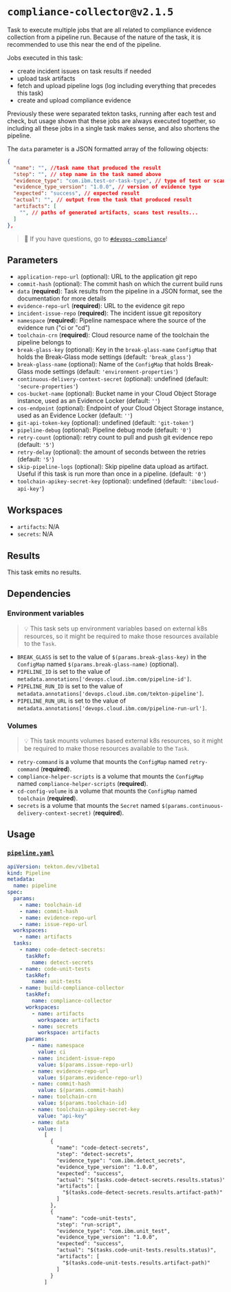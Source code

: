 # `compliance-collector@v2.1.5`

Task to execute multiple jobs that are all related to compliance evidence collection from a pipeline run.
Because of the nature of the task, it is recommended to use this near the end of the pipeline.

Jobs executed in this task:

- create incident issues on task results if needed
- upload task artifacts
- fetch and upload pipeline logs (log including everything that precedes this task)
- create and upload compliance evidence

Previously these were separated tekton tasks, running after each test and check, but usage shown that these jobs are always executed together, so including all these jobs in a single task makes sense, and also shortens the pipeline.

The `data` parameter is a JSON formatted array of the following objects:

```json
{
  "name": "", //task name that produced the result
  "step": "", // step name in the task named above
  "evidence_type": "com.ibm.test-or-task-type", // type of test or scan that will appear in compliance reports
  "evidence_type_version": "1.0.0", // version of evidence type
  "expected": "success", // expected result
  "actual": "", // output from the task that produced result
  "artifacts": [
    "", // paths of generated artifacts, scans test results...
  ]
},
```

> :speech_balloon: If you have questions, go to [`#devops-compliance`](https://ibm-cloudplatform.slack.com/archives/CFQHG5PP1)!

## Parameters

- `application-repo-url` (optional): URL to the application git repo
- `commit-hash` (optional): The commit hash on which the current build runs
- `data` (**required**): Task results from the pipeline in a JSON format, see the documentation for more details
- `evidence-repo-url` (**required**): URL to the evidence git repo
- `incident-issue-repo` (**required**): The incident issue git repository
- `namespace` (**required**): Pipeline namespace where the source of the evidence run ("ci or "cd")
- `toolchain-crn` (**required**): Cloud resource name of the toolchain the pipeline belongs to
- `break-glass-key` (optional): Key in the `break-glass-name` `ConfigMap` that holds the Break-Glass mode settings (default: `'break_glass'`)
- `break-glass-name` (optional): Name of the `ConfigMap` that holds Break-Glass mode settings (default: `'environment-properties'`)
- `continuous-delivery-context-secret` (optional): undefined (default: `'secure-properties'`)
- `cos-bucket-name` (optional): Bucket name in your Cloud Object Storage instance, used as an Evidence Locker (default: `''`)
- `cos-endpoint` (optional): Endpoint of your Cloud Object Storage instance, used as an Evidence Locker (default: `''`)
- `git-api-token-key` (optional): undefined (default: `'git-token'`)
- `pipeline-debug` (optional): Pipeline debug mode (default: `'0'`)
- `retry-count` (optional): retry count to pull and push git evidence repo (default: `'5'`)
- `retry-delay` (optional): the amount of seconds between the retries (default: `'5'`)
- `skip-pipeline-logs` (optional): Skip pipeline data upload as artifact. Useful if this task is run more than once in a pipeline. (default: `'0'`)
- `toolchain-apikey-secret-key` (optional): undefined (default: `'ibmcloud-api-key'`)

## Workspaces

- `artifacts`: N/A
- `secrets`: N/A

## Results

This task emits no results.

## Dependencies

### Environment variables

> :bulb: This task sets up environment variables based on external k8s resources, so it might be required to make those resources available to the `Task`.

- `BREAK_GLASS` is set to the value of `$(params.break-glass-key)` in the `ConfigMap` named `$(params.break-glass-name)` (optional).
- `PIPELINE_ID` is set to the value of `metadata.annotations['devops.cloud.ibm.com/pipeline-id']`.
- `PIPELINE_RUN_ID` is set to the value of `metadata.annotations['devops.cloud.ibm.com/tekton-pipeline']`.
- `PIPELINE_RUN_URL` is set to the value of `metadata.annotations['devops.cloud.ibm.com/pipeline-run-url']`.

### Volumes

> :bulb: This task mounts volumes based external k8s resources, so it might be required to make those resources available to the `Task`.

- `retry-command` is a volume that mounts the `ConfigMap` named `retry-command` (**required**).
- `compliance-helper-scripts` is a volume that mounts the `ConfigMap` named `compliance-helper-scripts` (**required**).
- `cd-config-volume` is a volume that mounts the `ConfigMap` named `toolchain` (**required**).
- `secrets` is a volume that mounts the `Secret` named `$(params.continuous-delivery-context-secret)` (**required**).

## Usage

### [`pipeline.yaml`](samples/pipeline.yaml)

```yaml
apiVersion: tekton.dev/v1beta1
kind: Pipeline
metadata:
  name: pipeline
spec:
  params:
    - name: toolchain-id
    - name: commit-hash
    - name: evidence-repo-url
    - name: issue-repo-url
  workspaces:
    - name: artifacts
  tasks:
    - name: code-detect-secrets:
      taskRef:
        name: detect-secrets
    - name: code-unit-tests
      taskRef:
        name: unit-tests
    - name: build-compliance-collector
      taskRef:
        name: compliance-collector
      workspaces:
        - name: artifacts
          workspace: artifacts
        - name: secrets
          workspace: artifacts
      params:
        - name: namespace
          value: ci
        - name: incident-issue-repo
          value: $(params.issue-repo-url)
        - name: evidence-repo-url
          value: $(params.evidence-repo-url)
        - name: commit-hash
          value: $(params.commit-hash)
        - name: toolchain-crn
          value: $(params.toolchain-id)
        - name: toolchain-apikey-secret-key
          value: "api-key"
        - name: data
          value: |
            [
              {
                "name": "code-detect-secrets",
                "step": "detect-secrets",
                "evidence_type": "com.ibm.detect_secrets",
                "evidence_type_version": "1.0.0",
                "expected": "success",
                "actual": "$(tasks.code-detect-secrets.results.status)",
                "artifacts": [
                  "$(tasks.code-detect-secrets.results.artifact-path)"
                ]
              },
              {
                "name": "code-unit-tests",
                "step": "run-script",
                "evidence_type": "com.ibm.unit_test",
                "evidence_type_version": "1.0.0",
                "expected": "success",
                "actual": "$(tasks.code-unit-tests.results.status)",
                "artifacts": [
                  "$(tasks.code-unit-tests.results.artifact-path)"
                ]
              }
            ]
```
